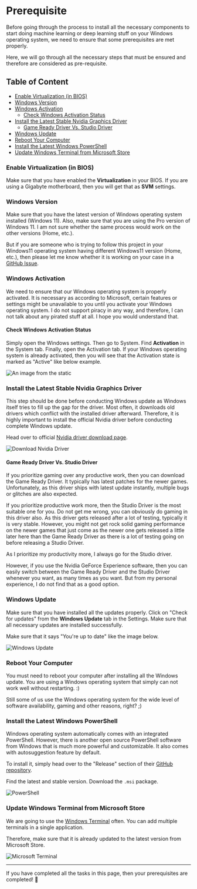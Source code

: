# Prerequisite

Before going through the process to install all the necessary components to start doing machine learning or deep learning stuff on your Windows operating system, we need to ensure that some prerequisites are met properly. 

Here, we will go through all the necessary steps that must be ensured and therefore are considered as pre-requisite.

## Table of Content
- [Enable Virtualization (in BIOS)](#enable-virtualization-in-bios)
- [Windows Version](#windows-activation)
- [Windows Activation](#windows-activation)
    - [Check Windows Activation Status](#check-windows-activation-status)
- [Install the Latest Stable Nvidia Graphics Driver](#install-the-latest-stable-nvidia-graphics-driver)
    - [Game Ready Driver Vs. Studio Driver](#game-ready-driver-vs-studio-driver)
- [Windows Update](#windows-update)
- [Reboot Your Computer](#reboot-your-computer)
- [Install the Latest Windows PowerShell](#install-the-latest-windows-powershell)
- [Update Windows Terminal from Microsoft Store](#update-windows-terminal-from-microsoft-store)

### Enable Virtualization (in BIOS)

Make sure that you have enabled the **Virtualization** in your BIOS. If you are using a Gigabyte motherboard, then you will get that as **SVM** settings.


### Windows Version

Make sure that you have the latest version of Windows operating system installed (Windows 11). Also, make sure that you are using the Pro version of Windows 11. I am not sure whether the same process would work on the other versions (Home, etc.). 

But if you are someone who is trying to follow this project in your Windows11 operating system having different Windows11 version (Home, etc.), then please let me know whether it is working on your case in a [GitHub Issue](https://github.com/FahimFBA/WinML/issues).

### Windows Activation

We need to ensure that our Windows operating system is properly activated. It is necessary as according to Microsoft, certain features or settings might be unavailable to you until you activate your Windows operating system. I do not support piracy in any way, and therefore, I can not talk about any pirated stuff at all. I hope you would understand that.


#### Check Windows Activation Status

Simply open the Windows settings. Then go to System. Find **Activation** in the System tab. Finally, open the Activation tab. If your Windows operating system is already activated, then you will see that the Activation state is marked as "Active" like below example.

![An image from the static](/img/activate-windows.png)


### Install the Latest Stable Nvidia Graphics Driver

This step should be done before conducting Windows update as Windows itself tries to fill up the gap for the driver. Most often, it downloads old drivers which conflict with the installed driver afterward. Therefore, it is highly important to install the official Nvidia driver before conducting complete Windows update.

Head over to official [Nvidia driver download page](https://www.nvidia.com/en-us/drivers/).

![Download Nvidia Driver](/img/nvidia-driver-download.png)

#### Game Ready Driver Vs. Studio Driver

If you prioritize gaming over any productive work, then you can download the Game Ready Driver. It typically has latest patches for the newer games. Unfortunately, as this driver ships with latest update instantly, multiple bugs or glitches are also expected.


If you prioritize productive work more, then the Studio Driver is the most suitable one for you. Do not get me wrong, you can obviously do gaming in this driver also. As this driver gets released after a lot of testing, typically it is very stable. However, you might not get rock solid gaming performance on the newer games that just come as the newer one gets released a little later here than the Game Ready Driver as there is a lot of testing going on before releasing a Studio Driver.

As I prioritize my productivity more, I always go for the Studio driver. 

However, if you use the Nvidia GeForce Experience software, then you can easily switch between the Game Ready Driver and the Studio Driver whenever you want, as many times as you want. But from my personal experience, I do not find that as a good option.

### Windows Update

Make sure that you have installed all the updates properly. Click on "Check for updates" from the **Windows Update** tab in the Settings. Make sure that all necessary updates are installed successfully.

Make sure that it says "You're up to date" like the image below.

![Windows Update](/img/windows-update.png)

### Reboot Your Computer

You must need to reboot your computer after installing all the Windows update. You are using a Windows operating system that simply can not work well without restarting. :) 

Still some of us use the Windows operating system for the wide level of software availability, gaming and other reasons, right? ;)

### Install the Latest Windows PowerShell

Windows operating system automatically comes with an integrated PowerShell. However, there is another open source PowerShell software from Windows that is much more powerful and customizable. It also comes with autosuggestion feature by default. 

To install it, simply head over to the "Release" section of their [GitHub repository](https://github.com/PowerShell/PowerShell/releases).

Find the latest and stable version. Download the `.msi` package.

![PowerShell](/img/powershell.png)

### Update Windows Terminal from Microsoft Store

We are going to use the [Windows Terminal](https://apps.microsoft.com/detail/9n0dx20hk701?hl=en-US&gl=US) often. You can add multiple terminals in a single application. 

Therefore, make sure that it is already updated to the latest version from Microsoft Store.

![Microsoft Terminal](/img/microsoft-terminal.png)

---

If you have completed all the tasks in this page, then your prerequisites are completed! 🎊